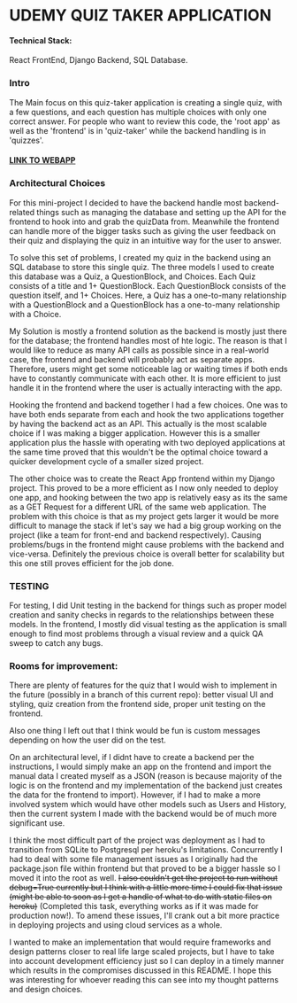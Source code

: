 <h1>UDEMY QUIZ TAKER APPLICATION</h1>
<h4>Technical Stack: </h4> React FrontEnd, Django Backend, SQL Database.

<h3>Intro</h3>
The Main focus on this quiz-taker application is creating a single quiz, with a few questions, and each question has multiple choices with only one correct answer.
For people who want to review this code, the 'root app' as well as the 'frontend' is in 'quiz-taker' while the backend handling is in 'quizzes'.

<h4><a href='http://nick-quiz-taker.herokuapp.com'>LINK TO WEBAPP</a></h4>
<h3>Architectural Choices</h3>

For this mini-project I decided to have the backend handle most backend-related things such as managing the database and setting up the API for the frontend to hook into and grab the quizData from. Meanwhile the frontend can handle more of the bigger tasks such as giving the user feedback on their quiz and displaying the quiz in an intuitive way for the user to answer.

To solve this set of problems, I created my quiz in the backend using an SQL database to store this single quiz. The three models I used to create this database was a Quiz, a QuestionBlock, and Choices. Each Quiz consists of a title and 1+ QuestionBlock. Each QuestionBlock consists of the question itself, and 1+ Choices. Here, a Quiz has a one-to-many relationship with a QuestionBlock and a QuestionBlock has a one-to-many relationship with a Choice.

My Solution is mostly a frontend solution as the backend is mostly just there for the database; the frontend handles most of hte logic. The reason is that I would like to reduce as many API calls as possible since in a real-world case, the frontend and backend will probably act as separate apps. Therefore, users might get some noticeable lag or waiting times if both ends have to constantly communicate with each other. It is more efficient to just handle it in the frontend where the user is actually interacting with the app.

Hooking the frontend and backend together I had a few choices. One was to have both ends separate from each and hook the two applications together by having the backend act as an API. This actually is the most scalable choice if I was making a bigger application. However this is a smaller application plus the hassle with operating with two deployed applications at the same time proved that this wouldn't be the optimal choice toward a quicker development cycle of a smaller sized project.

The other choice was to create the React App frontend within my Django project. This proved to be a more efficient as I now only needed to deploy one app, and hooking between the two app is relatively easy as its the same as a GET Request for a different URL of the same web application. The problem with this choice is that as my project gets larger it would be more difficult to manage the stack if let's say we had a big group working on the project (like a team for front-end and backend respectively). Causing problems/bugs in the frontend might cause problems with the backend and vice-versa. Definitely the previous choice is overall better for scalability but this one still proves efficient for the job done.

<h3>TESTING</h3>
For testing, I did Unit testing in the backend for things such as proper model creation and sanity checks in regards to the relationships between these models. In the frontend, I mostly did visual testing as the application is small enough to find most problems through a visual review and a quick QA sweep to catch any bugs.

<h3>Rooms for improvement: </h3>
There are plenty of features for the quiz that I would wish to implement in the future (possibly in a branch of this current repo): better visual UI and styling, quiz creation from the frontend side, proper unit testing on the frontend.

Also one thing I left out that I think would be fun is custom messages depending on how the user did on the test.

On an architectural level, if I didnt have to create a backend per the instructions, I would simply make an app on the frontend and import the manual data I created myself as a JSON (reason is because majority of the logic is on the frontend and my implementation of the backend just creates the data for the frontend to import). However, if I had to make a more involved system which would have other models such as Users and History, then the current system I made with the backend would be of much more significant use.


I think the most difficult part of the project was deployment as I had to transition from SQLite to Postgresql per heroku's limitations. Concurrently I had to deal with some file management issues as I originally had the package.json file within frontend but that proved to be a bigger hassle so I moved it into the root as well. ~~I also couldn't get the project to run without debug=True currently but I think with a little more time I could fix that issue (might be able to soon as I get a handle of what to do with static files on heroku)~~ (Completed this task, everything works as if it was made for production now!). To amend these issues, I'll crank out a bit more practice in deploying projects and using cloud services as a whole. 

I wanted to make an implementation that would require frameworks and design patterns closer to real life large scaled projects, but I have to take into account development efficiency just so I can deploy in a timely manner which results in the compromises discussed in this README. I hope this was interesting for whoever reading this can see into my thought patterns and design choices.



